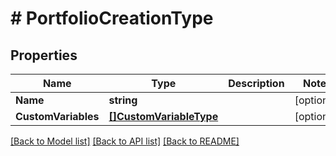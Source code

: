 # # PortfolioCreationType


## Properties 


Name | Type | Description | Notes
------------ | ------------- | ------------- | -------------
**Name**| **string** |   | [optional]
**CustomVariables**| [**[]CustomVariableType**](CustomVariableType.md) |   | [optional]


[[Back to Model list]](../../README.md#models) [[Back to API list]](../../README.md#endpoints) [[Back to README]](../../README.md)

